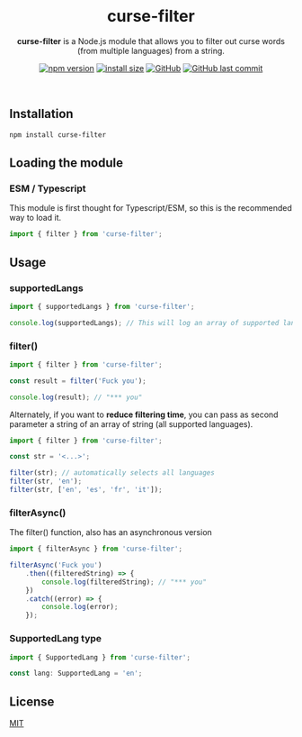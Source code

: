 <div align='center'>

<br>

# **curse-filter**

**curse-filter** is a Node.js module that allows you to filter out curse words (from multiple languages) from a string.

[![npm version](https://img.shields.io/npm/v/curse-filter.svg?style=flat-square)](https://www.npmjs.org/package/curse-filter)
[![install size](https://packagephobia.com/badge?p=curse-filter@latest)](https://packagephobia.com/result?p=curse-filter@latest)
[![GitHub](https://img.shields.io/github/license/alessandrofoglia07/curse-filter)](https://github.com/alessandrofoglia07/curse-filter/blob/main/LICENSE)
[![GitHub last commit](https://img.shields.io/github/last-commit/alessandrofoglia07/curse-filter)](https://github.com/alessandrofoglia07/curse-filter)

<br>
</div>

## Installation

```bash
npm install curse-filter
```

## Loading the module

### ESM / Typescript

This module is first thought for Typescript/ESM, so this is the recommended way to load it.

```typescript
import { filter } from 'curse-filter';
```

## Usage

### **supportedLangs**

```typescript
import { supportedLangs } from 'curse-filter';

console.log(supportedLangs); // This will log an array of supported languages
```

### **filter()**

```typescript
import { filter } from 'curse-filter';

const result = filter('Fuck you');

console.log(result); // "*** you"
```

Alternately, if you want to **reduce filtering time**, you can pass as second parameter a string of an array of string (all supported languages).

```typescript
import { filter } from 'curse-filter';

const str = '<...>';

filter(str); // automatically selects all languages
filter(str, 'en');
filter(str, ['en', 'es', 'fr', 'it']);
```

### **filterAsync()**

The filter() function, also has an asynchronous version

```typescript
import { filterAsync } from 'curse-filter';

filterAsync('Fuck you')
    .then((filteredString) => {
        console.log(filteredString); // "*** you"
    })
    .catch((error) => {
        console.log(error);
    });
```

### **SupportedLang type**

```typescript
import { SupportedLang } from 'curse-filter';

const lang: SupportedLang = 'en';
```

## License

[MIT](https://github.com/alessandrofoglia07/curse-filter/blob/main/LICENSE)
